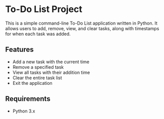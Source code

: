 # To-Do List Project

This is a simple command-line To-Do List application written in Python. It allows users to add, remove, view, and clear tasks, along with timestamps for when each task was added.

## Features

- Add a new task with the current time
- Remove a specified task
- View all tasks with their addition time
- Clear the entire task list
- Exit the application

## Requirements

- Python 3.x

